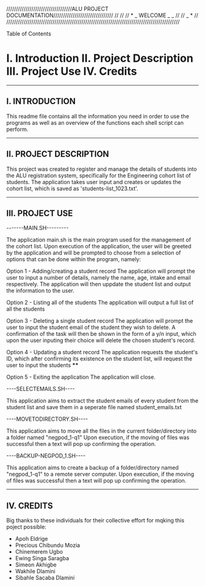 //////////////////////////////////ALU PROJECT DOCUMENTATION///////////////////////////////
// //
// \* _ WELCOME _ _ //
// _ \* //
//////////////////////////////////////////////////////////////////////////////////////////

Table of Contents

I. Introduction
II. Project Description
III. Project Use
IV. Credits
====================================

---

## I. INTRODUCTION

This readme file contains all the information you need in order to use the programs as well as an overview of the functions each shell script can perform.

---

## II. PROJECT DESCRIPTION

This project was created to register and manage the details of students into the ALU registration system, specifically for the Engineering cohort list of students. The application takes user input and creates or updates the cohort list, which is saved as 'students-list_1023.txt'.

---

## III. PROJECT USE

-------MAIN.SH---------

The application main.sh is the main program used for the management of the cohort list.
Upon execution of the application, the user will be greeted by the application and will be prompted to choose from a selection of options that can be done within the program, namely:

Option 1 - Adding/creating a student record
The application will prompt the user to input a number of details, namely the name, age, intake and email respectively. The application will then uppdate the student list and output the information to the user.

Option 2 - Listing all of the students
The application will output a full list of all the students

Option 3 - Deleting a single student record
The application will prompt the user to input the student email of the student they wish to delete. A confirmation of the task will then be shown in the form of a y/n input, which upon the user inputing their choice will delete the chosen student's record.

Option 4 - Updating a student record
The application requests the student's ID, which after confirming its existence on the student list, will request the user to input the students **\*\***

Option 5 - Exiting the application
The application will close.

----SELECTEMAILS.SH----

This application aims to extract the student emails of every student from the student list and save them in a seperate file named student_emails.txt

----MOVETODIRECTORY.SH----

This application aims to move all the files in the current folder/directory into a folder named "negpod_1-q1"
Upon execution, if the moving of files was successful then a text will pop up confirming the operation.

----BACKUP-NEGPOD_1.SH----

This application aims to create a backup of a folder/directory named "negpod_1-q1" to a remote server computer.
Upon execution, if the moving of files was successful then a text will pop up confirming the operation.

---

## IV. CREDITS

Big thanks to these individuals for their collective effort for mqking this poject possible:

- Apoh Eldrige
- Precious Chibundu Mozia
- Chinemerem Ugbo
- Ewing Singa Saragba
- Simeon Akhigbe
- Wakhile Dlamini
- Sibahle Sacaba Dlamini
